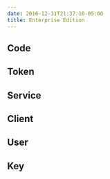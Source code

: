```yaml
---
date: 2016-12-31T21:37:10-05:00
title: Enterprise Edition
---
```


## Code

## Token

## Service

## Client

## User

## Key

